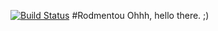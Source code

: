 [![Build Status](https://travis-ci.org/Rodmentou/Rodmentou.svg?branch=master)](https://travis-ci.org/Rodmentou/Rodmentou)
#Rodmentou
Ohhh, hello there. ;)
